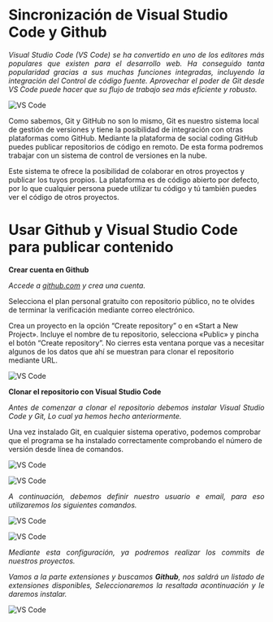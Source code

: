 # <b>Sincronización de Visual Studio Code y Github </b>

<cite style="display:block; text-align: justify">Visual Studio Code (VS Code) se ha convertido en uno de los editores más populares que existen para el desarrollo web. Ha conseguido tanta popularidad gracias a sus muchas funciones integradas, incluyendo la integración del Control de código fuente. Aprovechar el poder de Git desde VS Code puede hacer que su flujo de trabajo sea más eficiente y robusto.

![VS Code](img-VS-Code/img0.jpg) 

Como sabemos, Git y GitHub no son lo mismo, Git es nuestro sistema local de gestión de versiones y tiene la posibilidad de integración con otras plataformas como GitHub. Mediante la plataforma de social coding GitHub puedes publicar repositorios de código en remoto. De esta forma podremos trabajar con un sistema de control de versiones en la nube.

Este sistema te ofrece la posibilidad de colaborar en otros proyectos y publicar los tuyos propios. La plataforma es de código abierto por defecto, por lo que cualquier persona puede utilizar tu código y tú también puedes ver el código de otros proyectos.</cite>


# <b>Usar Github y Visual Studio Code para publicar contenido</b>

<b>Crear cuenta en Github</b>

<cite style="display:block; text-align: justify">Accede a [github.com][1_0] y crea una cuenta. 

Selecciona el plan personal gratuito con repositorio público, no te olvides de terminar la verificación mediante correo electrónico.

Crea un proyecto en la opción “Create repository” o en «Start a New Project». Incluye el nombre de tu repositorio, selecciona «Public» y pincha el botón “Create repository”. No cierres esta ventana porque vas a necesitar algunos de los datos que ahí se muestran para clonar el repositorio mediante URL. </cite>

![VS Code](img-VS-Code/img1.png) 

[1_0]:https://github.com

<b>Clonar el repositorio con Visual Studio Code</b>

<cite style="display:block; text-align: justify">Antes de comenzar a clonar el repositorio debemos instalar Visual Studio Code y Git, Lo cual ya hemos hecho anteriormente.

Una vez instalado Git, en cualquier sistema operativo, podemos comprobar que el programa se ha instalado correctamente comprobando el número de versión desde línea de comandos.</cite>

![VS Code](img-VS-Code/img2.png) 

![VS Code](img-VS-Code/img3.png) 

<cite style="display:block; text-align: justify">A continuación, debemos definir nuestro usuario e email, para eso utilizaremos los siguientes comandos.</cite>

![VS Code](img-VS-Code/img4.png) 

![VS Code](img-VS-Code/img5.png) 

<cite style="display:block; text-align: justify">Mediante esta configuración, ya podremos realizar los commits de nuestros proyectos.</cite>

<cite style="display:block; text-align: justify">Vamos a la parte extensiones y buscamos <b>Github</b>, nos saldrá un listado de extensiones disponibles, Seleccionaremos la resaltada acontinuación y le daremos instalar.</cite>

![VS Code](img-VS-Code/img6.png)

